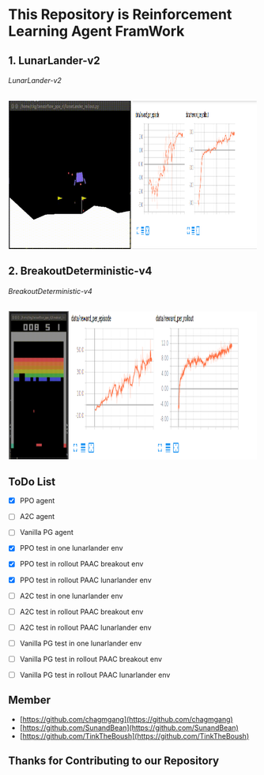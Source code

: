 # This Repository is Reinforcement Learning Agent FramWork

## 1. LunarLander-v2  

###### LunarLander-v2
<div align="center">
  <img src="sources/lunarlander.gif" width="49%" height='300'>
  <img src="sources/lunarlander.png" width="50%" height='300'>
</div>

## 2. BreakoutDeterministic-v4

###### BreakoutDeterministic-v4

<div align="center">
  <img src="sources/breakout.gif" width="24%" height='300'>
  <img src="sources/breakout.png" width="75%" height='300'>
</div>



## ToDo List
- [x] PPO agent
- [ ] A2C agent
- [ ] Vanilla PG agent
- [x] PPO test in one lunarlander env
- [x] PPO test in rollout PAAC breakout env
- [x] PPO test in rollout PAAC lunarlander env
- [ ] A2C test in one lunarlander env
- [ ] A2C test in rollout PAAC breakout env
- [ ] A2C test in rollout PAAC lunarlander env
- [ ] Vanilla PG test in one lunarlander env
- [ ] Vanilla PG test in rollout PAAC breakout env
- [ ] Vanilla PG test in rollout PAAC lunarlander env


## Member

- [https://github.com/chagmgang](https://github.com/chagmgang)
- [https://github.com/SunandBean](https://github.com/SunandBean)
- [https://github.com/TinkTheBoush](https://github.com/TinkTheBoush)

## Thanks for Contributing to our Repository